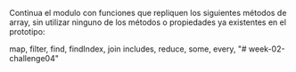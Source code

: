 Continua el modulo con funciones que repliquen los siguientes métodos de array, sin utilizar ninguno de los métodos o propiedades ya existentes en el prototipo:

map,
filter,
find,
findIndex,
join
includes,
reduce,
some,
every,
"# week-02-challenge04" 
